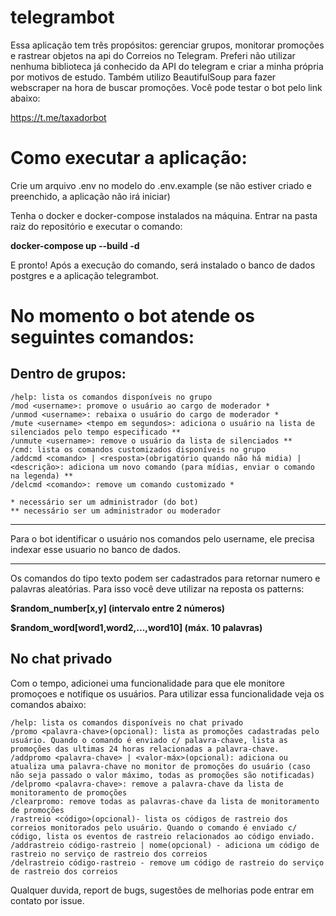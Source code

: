 # telegrambot

Essa aplicação tem três propósitos: gerenciar grupos, monitorar promoções e rastrear objetos na api do Correios no Telegram. Preferi não utilizar nenhuma biblioteca já conhecido da API do telegram e criar a minha própria por motivos de estudo. Também utilizo BeautifulSoup para fazer webscraper na hora de buscar promoções. Você pode testar o bot pelo link abaixo:

https://t.me/taxadorbot

# Como executar a aplicação:
Crie um arquivo .env no modelo do .env.example (se não estiver criado e preenchido, a aplicação não irá iniciar)

Tenha o docker e docker-compose instalados na máquina. Entrar na pasta raiz do repositório e executar o comando: 

**docker-compose up --build -d**

E pronto! Após a execução do comando, será instalado o banco de dados postgres e a aplicação telegrambot.

# No momento o bot atende os seguintes comandos:

## Dentro de grupos:
```
/help: lista os comandos disponíveis no grupo
/mod <username>: promove o usuário ao cargo de moderador *
/unmod <username>: rebaixa o usuário do cargo de moderador *
/mute <username> <tempo em segundos>: adiciona o usuário na lista de silenciados pelo tempo especificado **
/unmute <username>: remove o usuário da lista de silenciados **
/cmd: lista os comandos customizados disponíveis no grupo
/addcmd <comando> | <resposta>(obrigatório quando não há midia) | <descrição>: adiciona um novo comando (para mídias, enviar o comando na legenda) **
/delcmd <comando>: remove um comando customizado *

* necessário ser um administrador (do bot)
** necessário ser um administrador ou moderador
```

------

Para o bot identificar o usuário nos comandos pelo username, ele precisa indexar esse usuario no banco de dados.

------

Os comandos do tipo texto podem ser cadastrados para retornar numero e palavras aleatórias. Para isso você deve utilizar na reposta os patterns:

**$random_number\[x,y\] (intervalo entre 2 números)**

**$random_word\[word1,word2,...,word10\] (máx. 10 palavras)**

## No chat privado

Com o tempo, adicionei uma funcionalidade para que ele monitore promoçoes e notifique os usuários. Para utilizar essa funcionalidade veja os comandos abaixo:
```
/help: lista os comandos disponíveis no chat privado
/promo <palavra-chave>(opcional): lista as promoções cadastradas pelo usuário. Quando o comando é enviado c/ palavra-chave, lista as promoções das ultimas 24 horas relacionadas a palavra-chave.
/addpromo <palavra-chave> | <valor-máx>(opcional): adiciona ou atualiza uma palavra-chave no monitor de promoções do usuário (caso não seja passado o valor máximo, todas as promoções são notificadas)
/delpromo <palavra-chave>: remove a palavra-chave da lista de monitoramento de promoções
/clearpromo: remove todas as palavras-chave da lista de monitoramento de promoções
/rastreio <código>(opcional)- lista os códigos de rastreio dos correios monitorados pelo usuário. Quando o comando é enviado c/ código, lista os eventos de rastreio relacionados ao código enviado.
/addrastreio código-rastreio | nome(opcional) - adiciona um código de rastreio no serviço de rastreio dos correios
/delrastreio código-rastreio - remove um código de rastreio do serviço de rastreio dos correios
```

Qualquer duvida, report de bugs, sugestões de melhorias pode entrar em contato por issue.

